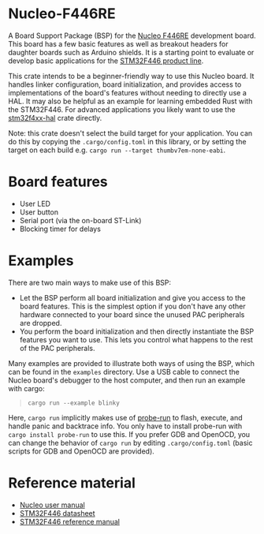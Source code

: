 # Nucleo-F446RE

A Board Support Package (BSP) for the [Nucleo F446RE](https://www.st.com/en/evaluation-tools/nucleo-f446re.html) development board. This board has a few basic features as well as breakout headers for daughter boards such as Arduino shields. It is a starting point to evaluate or develop basic applications for the [STM32F446 product line](https://www.st.com/en/microcontrollers-microprocessors/stm32f446.html).

This crate intends to be a beginner-friendly way to use this Nucleo board. It handles linker configuration, board initialization, and provides access to implementations of the board's features without needing to directly use a HAL. It may also be helpful as an example for learning embedded Rust with the STM32F446. For advanced applications you likely want to use the [stm32f4xx-hal](https://github.com/stm32-rs/stm32f4xx-hal) crate directly.

Note: this crate doesn't select the build target for your application. You can do this by copying the `.cargo/config.toml` in this library, or by setting the target on each build e.g. `cargo run --target thumbv7em-none-eabi`.

# Board features

* User LED
* User button
* Serial port (via the on-board ST-Link)
* Blocking timer for delays

# Examples

There are two main ways to make use of this BSP:
* Let the BSP perform all board initialization and give you access to the board features. This is the simplest option if you don't have any other hardware connected to your board since the unused PAC peripherals are dropped.
* You perform the board initialization and then directly instantiate the BSP features you want to use. This lets you control what happens to the rest of the PAC peripherals.

Many examples are provided to illustrate both ways of using the BSP, which can be found in the `examples` directory. Use a USB cable to connect the Nucleo board's debugger to the host computer, and then run an example with cargo:
> `cargo run --example blinky`

Here, `cargo run` implicitly makes use of [probe-run](https://github.com/knurling-rs/probe-run) to flash, execute, and handle panic and backtrace info. You only have to install probe-run with `cargo install probe-run` to use this. If you prefer GDB and OpenOCD, you can change the behavior of `cargo run` by editing `.cargo/config.toml` (basic scripts for GDB and OpenOCD are provided).

# Reference material

* [Nucleo user manual](https://www.st.com/resource/en/user_manual/um1724-stm32-nucleo64-boards-mb1136-stmicroelectronics.pdf)
* [STM32F446 datasheet](https://www.st.com/resource/en/datasheet/stm32f446re.pdf)
* [STM32F446 reference manual](https://www.st.com/resource/en/reference_manual/dm00135183-stm32f446xx-advanced-arm-based-32-bit-mcus-stmicroelectronics.pdf)
